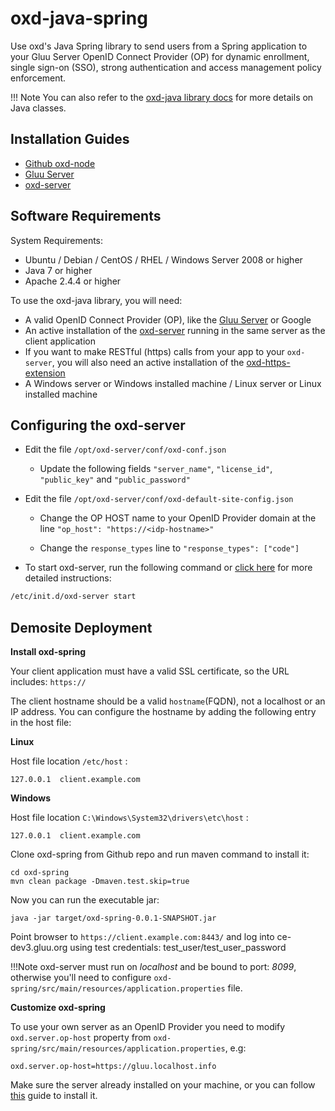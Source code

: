 # oxd-java-spring

Use oxd's Java Spring library to send users from a Spring application to your Gluu Server OpenID Connect Provider (OP) for dynamic enrollment, single sign-on (SSO), strong authentication and access management policy enforcement.  

!!! Note
    You can also refer to the [oxd-java library docs](../languages/java/) for more details on Java classes.


## Installation Guides

- [Github oxd-node](https://github.com/GluuFederation/oxd-node)
- [Gluu Server](https://gluu.org/docs/ce/3.1.3/installation-guide/install/)
- [oxd-server](../../../install/index.md)


## Software Requirements

System Requirements:

- Ubuntu / Debian / CentOS / RHEL / Windows Server 2008 or higher
- Java 7 or higher
- Apache 2.4.4 or higher

To use the oxd-java library, you will need:

- A valid OpenID Connect Provider (OP), like the [Gluu Server](https://gluu.org/docs/ce/installation-guide/install/) or Google    
- An active installation of the [oxd-server](../../../install/index.md) running in the same server as the client application
- If you want to make RESTful (https) calls from your app to your `oxd-server`, you will also need an active installation of the [oxd-https-extension](../../../oxd-https/start/index.md)  
- A Windows server or Windows installed machine / Linux server or Linux installed machine

## Configuring the oxd-server

- Edit the file `/opt/oxd-server/conf/oxd-conf.json` 

    - Update the following fields `"server_name"`, `"license_id"`, `"public_key"` and `"public_password"`

- Edit the file `/opt/oxd-server/conf/oxd-default-site-config.json`

    - Change the OP HOST name to your OpenID Provider domain at the line `"op_host": "https://<idp-hostname>"`

    - Change the `response_types` line to `"response_types": ["code"]`

- To start oxd-server, run the following command or [click here](../../../install/index.md) for more detailed instructions:

```bash
/etc/init.d/oxd-server start
```

## Demosite Deployment

**Install oxd-spring**

Your client application must have a valid SSL certificate, so the URL includes: `https://`    

The client hostname should be a valid `hostname`(FQDN), not a localhost or an IP address. You can configure the hostname by adding the following entry in the host file:

**Linux**

Host file location `/etc/host` :

`127.0.0.1  client.example.com`  

**Windows**

Host file location `C:\Windows\System32\drivers\etc\host` :

`127.0.0.1  client.example.com`

Clone oxd-spring from Github repo and run maven command to install it:
```
cd oxd-spring 
mvn clean package -Dmaven.test.skip=true
```

Now you can run the executable jar:
```
java -jar target/oxd-spring-0.0.1-SNAPSHOT.jar
```

Point browser to `https://client.example.com:8443/` and log into ce-dev3.gluu.org using test credentials: test_user/test_user_password 

!!!Note 
    oxd-server must run on _localhost_ and be bound to port: _8099_, otherwise you'll need to configure `oxd-spring/src/main/resources/application.properties` file.


**Customize oxd-spring**

To use your own server as an OpenID Provider you need to modify `oxd.server.op-host` property from `oxd-spring/src/main/resources/application.properties`, e.g:

```
oxd.server.op-host=https://gluu.localhost.info
```

Make sure the server already installed on your machine, or you can follow 
[this](https://gluu.org/docs/ce/latest/installation-guide/install/) guide to install it.

